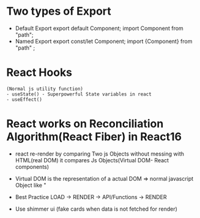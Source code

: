 # Two types of Export 

- Default Export
    export default Component;
    import Component from "path";
- Named Export 
    export const/let Component;
    import {Component} from "path" ;

# React Hooks
    (Normal js utility function)
    - useState() - Superpowerful State variables in react
    - useEffect()


# React works on Reconciliation Algorithm(React Fiber) in React16
     
- react re-render by comparing Two js Objects without messing with HTML(real DOM) it compares Js Objects(Virtual DOM- React components)

- Virtual DOM is the representation of a actual DOM => normal javascript Object like "<Body />

- Best Practice LOAD -> RENDER -> API/Functions -> RENDER

- Use shimmer ui (fake cards when data is not fetched for render)